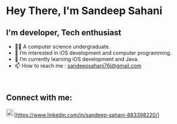 # Hey There, I'm Sandeep Sahani

## I'm developer, Tech enthusiast 

- 👨‍💻 A computer science undergraduate.
- 👀 I’m interested in iOS development and computer programming.
- 🌱 I’m currently learning iOS development and Java.
- 📫 How to reach me : sandeepsahani76j@gmail.com
<br>

## Connect with me:

<img aling="left" alt="LinkedIn | sandeep" width="22px" src="https://cdn.jsdelivr.net/npm/simple-icons@v3/icons/linkedin.svg"/>[https://www.linkedin.com/in/sandeep-sahani-883398220/]
